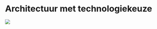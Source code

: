 # Architectuur met technologiekeuze #

![](https://dl.dropboxusercontent.com/u/100598706/PXL/AppDev_Project/architecture.png)